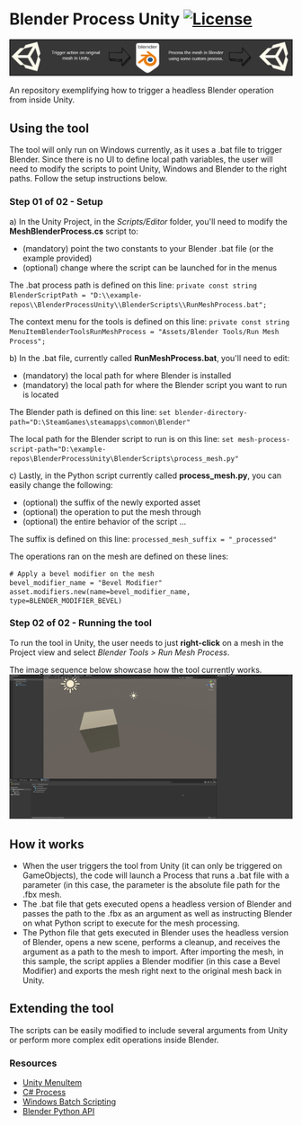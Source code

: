 # Blender Process Unity [![License](https://img.shields.io/badge/License-MIT-lightgrey.svg?style=flat)](http://mit-license.org)
![](/UnityProject/Assets/Screenshots/BlenderProcessTitle.png)

An repository exemplifying how to trigger a headless Blender operation from inside Unity.

## Using the tool
The tool will only run on Windows currently, as it uses a .bat file to trigger Blender. Since there is no UI to define local path variables, the user will need to modify the scripts to point Unity, Windows and Blender to the right paths. Follow the setup instructions below.

### Step 01 of 02 - Setup
a) In the Unity Project, in the _Scripts/Editor_ folder, you'll need to modify the **MeshBlenderProcess.cs** script to:
- (mandatory) point the two constants to your Blender .bat file (or the example provided)   
- (optional) change where the script can be launched for in the menus

The .bat process path is defined on this line:
`private const string BlenderScriptPath = "D:\\example-repos\\BlenderProcessUnity\\BlenderScripts\\RunMeshProcess.bat";`

The context menu for the tools is defined on this line:
`private const string MenuItemBlenderToolsRunMeshProcess = "Assets/Blender Tools/Run Mesh Process";`

b) In the .bat file, currently called **RunMeshProcess.bat**, you'll need to edit:
- (mandatory) the local path for where Blender is installed
- (mandatory) the local path for where the Blender script you want to run is located

The Blender path is defined on this line:
`set blender-directory-path="D:\SteamGames\steamapps\common\Blender"`

The local path for the Blender script to run is on this line:
`set mesh-process-script-path="D:\example-repos\BlenderProcessUnity\BlenderScripts\process_mesh.py"`

c) Lastly, in the Python script currently called **process_mesh.py**, you can easily change the following:
- (optional) the suffix of the newly exported asset
- (optional) the operation to put the mesh through
- (optional) the entire behavior of the script ... 

The suffix is defined on this line:
`processed_mesh_suffix = "_processed"`

The operations ran on the mesh are defined on these lines:
```
# Apply a bevel modifier on the mesh
bevel_modifier_name = "Bevel Modifier"
asset.modifiers.new(name=bevel_modifier_name, type=BLENDER_MODIFIER_BEVEL)
```


### Step 02 of 02 - Running the tool
To run the tool in Unity, the user needs to just **right-click** on a mesh in the Project view and select _Blender Tools > Run  Mesh Process_.

The image sequence below showcase how the tool currently works.
![](/UnityProject/Assets/Screenshots/BlenderProcessUnityDemo.gif)

## How it works
- When the user triggers the tool from Unity (it can only be triggered on GameObjects), the code will launch a Process that runs a .bat file with a parameter (in this case, the parameter is the absolute file path for the .fbx mesh.
- The .bat file that gets executed opens a headless version of Blender and passes the path to the .fbx as an argument as well as instructing Blender on what Python script to execute for the mesh processing.
- The Python file that gets executed in Blender uses the headless version of Blender, opens a new scene, performs a cleanup, and receives the argument as a path to the mesh to import. After importing the mesh, in this sample, the script applies a Blender modifier (in this case a Bevel Modifier) and exports the mesh right next to the original mesh back in Unity.

## Extending the tool
The scripts can be easily modified to include several arguments from Unity or perform more complex edit operations inside Blender.

### Resources
- [Unity MenuItem](https://docs.unity3d.com/ScriptReference/MenuItem.html)
- [C# Process](https://docs.microsoft.com/en-us/dotnet/api/system.diagnostics.process.start?view=net-5.0)
- [Windows Batch Scripting](https://en.wikibooks.org/wiki/Windows_Batch_Scripting)
- [Blender Python API](https://docs.blender.org/api/current/index.html)
